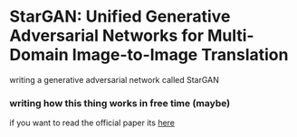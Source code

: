 # StarGAN: Unified Generative Adversarial Networks for Multi-Domain Image-to-Image Translation

writing a generative adversarial network called StarGAN 

### writing how this thing works in free time (maybe) 

if you want to read the official paper its [here](https://arxiv.org/pdf/1711.09020.pdf)
